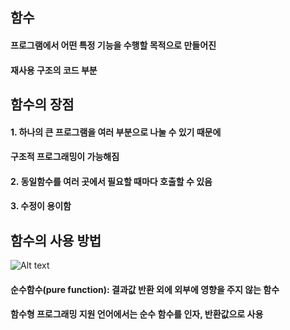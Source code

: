 ##  함수
#### 프로그램에서 어떤 특정 기능을 수행할 목적으로 만들어진
#### 재사용 구조의 코드 부분

 ## 함수의 장점
#### 1. 하나의 큰 프로그램을 여러 부분으로 나눌 수 있기 때문에
####     구조적 프로그래밍이 가능해짐

#### 2. 동일함수를 여러 곳에서 필요할 때마다 호출할 수 있음

#### 3. 수정이 용이함

## 함수의 사용 방법

![Alt text](https://user-images.githubusercontent.com/62194283/173211846-62c3c3e8-1837-485e-9d1a-922acb798284.png)
#### 순수함수(pure function): 결과값 반환 외에 외부에 영향을 주지 않는 함수
#### 함수형 프로그래밍 지원 언어에서는 순수 함수를 인자, 반환값으로 사용
